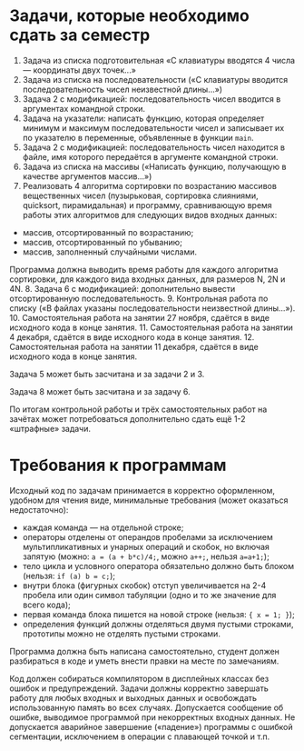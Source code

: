 # Задачи, которые необходимо сдать за семестр

1. Задача из списка подготовительная «С клавиатуры вводятся 4 числа — координаты двух точек...»
2. Задача из списка на последовательности («С клавиатуры вводится последовательность чисел неизвестной длины...»)
3. Задача 2 с модификацией: последовательность чисел вводится в аргументах командной строки.
4. Задача на указатели: написать функцию, которая определяет минимум и максимум последовательности чисел и записывает их по указателю в переменные, объявленные в функции `main`.
5. Задача 2 с модификацией: последовательность чисел находится в файле, имя которого передаётся в аргументе командной строки.
6. Задача из списка на массивы («Написать функцию, получающую в качестве аргументов массив...»)
7. Реализовать 4 алгоритма сортировки по возрастанию массивов вещественных чисел (пузырьковая, сортировка слияниями, quicksort, пирамидальная) и программу, сравнивающую время работы этих алгоритмов для следующих видов входных данных:

- массив, отсортированный по возрастанию;
- массив, отсортированный по убыванию;
- массив, заполненный случайными числами.

Программа должна выводить время работы для каждого алгоритма сортировки, для каждого вида входных данных, для размеров N, 2N и 4N.
8. Задача 6 с модификацией: дополнительно вывести отсортированную последовательность. 
9. Контрольная работа по списку («В файлах указаны последовательности неизвестной длины...»).
10. Самостоятельная работа на занятии 27 ноября, сдаётся в виде исходного кода в конце занятия.
11. Самостоятельная работа на занятии 4 декабря, сдаётся в виде исходного кода в конце занятия.
12. Самостоятельная работа на занятии 11 декабря, сдаётся в виде исходного кода в конце занятия.

Задача 5 может быть засчитана и за задачи 2 и 3.

Задача 8 может быть засчитана и за задачу 6.

По итогам контрольной работы и трёх самостоятельных работ на зачётах может потребоваться дополнительно сдать ещё 1-2 «штрафные» задачи.

# Требования к программам

Исходный код по задачам принимается в корректно оформленном, удобном для чтения виде, минимальные требования (может оказаться недостаточно):

- каждая команда — на отдельной строке;
- операторы отделены от операндов пробелами за исключением мультипликативных и унарных операций и скобок, но включая запятую (можно: `a = (a + b*c)/4;`, можно `a++;`, нельзя `a=a+1;`);
- тело цикла и условного оператора обязательно должно быть блоком (нельзя: `if (a) b = c;`);
- внутри блока (фигурных скобок) отступ увеличивается на 2-4 пробела или один символ табуляции (одно и то же значение для всего кода);
- первая команда блока пишется на новой строке (нельзя: `{ x = 1; }`);
- определения функций должны отделяться двумя пустыми строками, прототипы можно не отделять пустыми строками.

Программа должна быть написана самостоятельно, студент должен разбираться в коде и уметь внести правки на месте по замечаниям.

Код должен собираться компилятором в дисплейных классах без ошибок и предупреждений. Задачи должны корректно завершать работу для любых входных и выходных данных и освобождать использованную память во всех случаях. Допускается сообщение об ошибке, выводимое программой при некорректных входных данных. Не допускается аварийное завершение («падение») программы с ошибкой сегментации, исключением в операции с плавающей точкой и т.п.
